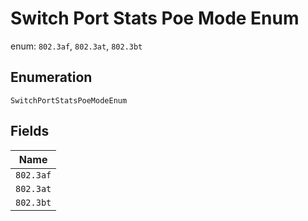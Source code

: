 
# Switch Port Stats Poe Mode Enum

enum: `802.3af`, `802.3at`, `802.3bt`

## Enumeration

`SwitchPortStatsPoeModeEnum`

## Fields

| Name |
|  --- |
| `802.3af` |
| `802.3at` |
| `802.3bt` |

